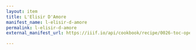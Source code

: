 ```yaml
---
layout: item
title: L'Elisir D'Amore
manifest_name: l-elisir-d-amore
permalink: l-elisir-d-amore
external_manifest_url: https://iiif.io/api/cookbook/recipe/0026-toc-opera/manifest.json

---
```

<!-- Add an essay or interpretive material below this line,
using HTML or markdown.  Do not modify this file above this line -->
